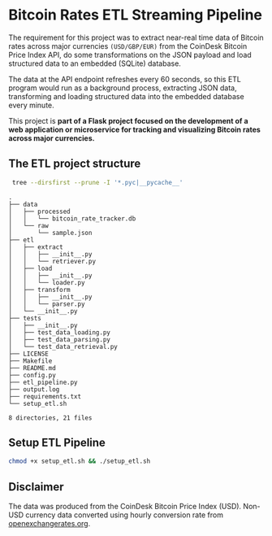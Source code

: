 # Bitcoin Rates ETL Streaming Pipeline
The requirement for this project was to extract near-real time data of Bitcoin rates across major currencies `(USD/GBP/EUR)` from the CoinDesk Bitcoin Price Index API, do some transformations on the JSON payload and load structured data to an embedded (SQLite) database. 

The data at the API endpoint refreshes every 60 seconds, so this ETL program would run as a background process, extracting JSON data, transforming and loading structured data into the embedded database every minute.

This project is **part of a Flask project focused on the development of a web application or microservice for tracking and visualizing Bitcoin rates across major currencies.**

## The ETL project structure
```bash
 tree --dirsfirst --prune -I '*.pyc|__pycache__'
```
```
.
├── data
│   ├── processed
│   │   └── bitcoin_rate_tracker.db
│   └── raw
│       └── sample.json
├── etl
│   ├── extract
│   │   ├── __init__.py
│   │   └── retriever.py
│   ├── load
│   │   ├── __init__.py
│   │   └── loader.py
│   ├── transform
│   │   ├── __init__.py
│   │   └── parser.py
│   └── __init__.py
├── tests
│   ├── __init__.py
│   ├── test_data_loading.py
│   ├── test_data_parsing.py
│   └── test_data_retrieval.py
├── LICENSE
├── Makefile
├── README.md
├── config.py
├── etl_pipeline.py
├── output.log
├── requirements.txt
└── setup_etl.sh

8 directories, 21 files
```

## Setup ETL Pipeline
```bash
chmod +x setup_etl.sh && ./setup_etl.sh
```

## Disclaimer
The data was produced from the CoinDesk Bitcoin Price Index (USD). Non-USD currency data converted using hourly conversion rate from [openexchangerates.org](openexchangerates.org).
